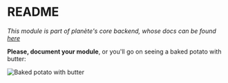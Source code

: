 # README
*This module is part of planète's core backend, whose docs can be found [here](../README.md)*

**Please, document your module**, or you'll go on seeing a baked potato with butter:

![Baked potato with butter](https://cloud.githubusercontent.com/assets/13233859/10263240/01ad3a84-69e7-11e5-8406-7e0848b24015.jpg)
